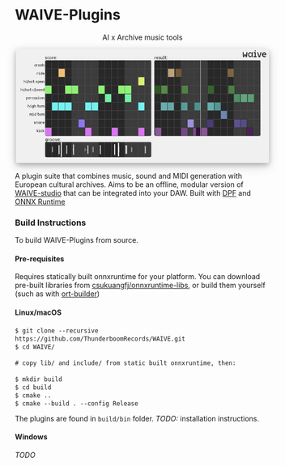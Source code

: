 # WAIVE-Plugins


<p align="center">    
AI x Archive music tools
</p>

<p align="center">
    <img 
        src="assets/screenshot.png" 
        style="border-radius: 4px; box-shadow: 0 4px 8px rgba(0, 0, 0, 0.2), 0 6px 20px 0 rgba(0, 0, 0, 0.19);"
        width="500"
    >
</p>

A plugin suite that combines music, sound and MIDI generation with European cultural archives. 
Aims to be an offline, modular version of [WAIVE-studio](https://www.waive.studio/) that can be integrated into your DAW.
Built with [DPF](https://github.com/DISTRHO/DPF) and [ONNX Runtime](https://github.com/microsoft/onnxruntime)


### Build Instructions
To build WAIVE-Plugins from source.

#### Pre-requisites
Requires statically built onnxruntime for your platform. You can download pre-built libraries from [csukuangfj/onnxruntime-libs](https://huggingface.co/csukuangfj/onnxruntime-libs/tree/main), or build them yourself (such as with [ort-builder](https://github.com/olilarkin/ort-builder/tree/bfbd362c9660fce9600a43732e3f8b53d5fb243a))

#### Linux/macOS
```shell
$ git clone --recursive https://github.com/ThunderboomRecords/WAIVE.git
$ cd WAIVE/

# copy lib/ and include/ from static built onnxruntime, then:

$ mkdir build
$ cd build
$ cmake ..
$ cmake --build . --config Release
```

The plugins are found in ```build/bin``` folder. *TODO:* installation instructions.

#### Windows

*TODO*


